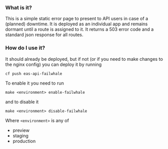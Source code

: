 ### What is it?

This is a simple static error page to present to API users in case of a (planned) downtime.
It is deployed as an individual app and remains dormant until a route is assigned to it.
It returns a 503 error code and a standard json response for all routes.


### How do I use it?

It should already be deployed, but if not (or if you need to make changes to the nginx config) you can deploy it by running

    cf push eas-api-failwhale

To enable it you need to run

    make <environment> enable-failwhale

and to disable it

    make <environment> disable-failwhale


Where `<environment>` is any of

- preview
- staging
- production
